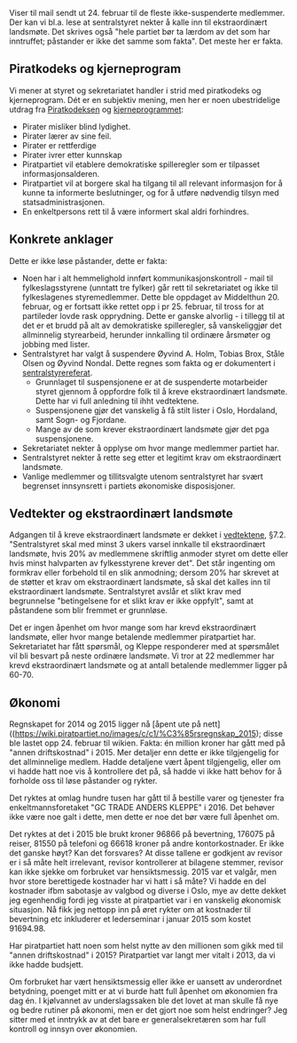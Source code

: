 Viser til mail sendt ut 24. februar til de fleste ikke-suspenderte medlemmer.  Der kan vi bl.a. lese at sentralstyret nekter å kalle inn til ekstraordinært landsmøte.  Det skrives også "hele partiet bør ta lærdom av det som har inntruffet; påstander er ikke det samme som fakta". Det meste her er fakta.

## Piratkodeks og kjerneprogram

Vi mener at styret og sekretariatet handler i strid med piratkodeks og kjerneprogram.  Dét er en subjektiv mening, men her er noen ubestridelige utdrag fra [Piratkodeksen](https://www.piratpartiet.no/kjerneprogrammet/politikken-fra-a-til-a/piratkodeksen/) og [kjerneprogrammet](https://www.piratpartiet.no/kjerneprogrammet/):

* Pirater misliker blind lydighet.
* Pirater lærer av sine feil.
* Pirater er rettferdige
* Pirater ivrer etter kunnskap
* Piratpartiet vil etablere demokratiske spilleregler som er tilpasset informasjonsalderen.
* Piratpartiet vil at borgere skal ha tilgang til all relevant informasjon for å kunne ta informerte beslutninger, og for å utføre nødvendig tilsyn med statsadministrasjonen.
* En enkeltpersons rett til å være informert skal aldri forhindres.

## Konkrete anklager

Dette er ikke løse påstander, dette er fakta:

* Noen har i alt hemmelighold innført kommunikasjonskontroll - mail til fylkeslagsstyrene (unntatt tre fylker) går rett til sekretariatet og ikke til fylkeslagenes styremedlemmer.  Dette ble oppdaget av Middelthun 20. februar, og er fortsatt ikke rettet opp i pr 25. februar, til tross for at partileder lovde rask opprydning.  Dette er ganske alvorlig - i tillegg til at det er et brudd på alt av demokratiske spilleregler, så vanskeliggjør det allminnelig styrearbeid, herunder innkalling til ordinære årsmøter og jobbing med lister.
* Sentralstyret har valgt å suspendere Øyvind A. Holm, Tobias Brox, Ståle Olsen og Øyvind Nondal.  Dette regnes som fakta og er dokumentert i [sentralstyrereferat](https://wiki.piratpartiet.no/index.php?title=Referat_fra_sentralstyrem%C3%B8te_2017-02-17&rcid=7497).
    * Grunnlaget til suspensjonene er at de suspenderte motarbeider styret gjennom å oppfordre folk til å kreve ekstraordinært landsmøte.  Dette har vi full anledning til ihht vedtektene.
    * Suspensjonene gjør det vanskelig å få stilt lister i Oslo, Hordaland, samt Sogn- og Fjordane.
    * Mange av de som krever ekstraordinært landsmøte gjør det pga suspensjonene.
* Sekretariatet nekter å opplyse om hvor mange medlemmer partiet har.
* Sentralstyret nekter å rette seg etter et legitimt krav om ekstraordinært landsmøte.
* Vanlige medlemmer og tillitsvalgte utenom sentralstyret har svært begrenset innsynsrett i partiets økonomiske disposisjoner.

## Vedtekter og ekstraordinært landsmøte

Adgangen til å kreve ekstraordinært landsmøte er dekket i [vedtektene](https://www.piratpartiet.no/partiet/vedtekter/), §7.2.  "Sentralstyret skal med minst 3 ukers varsel innkalle til ekstraordinært landsmøte, hvis 20% av medlemmene skriftlig anmoder styret om dette eller hvis minst halvparten av fylkesstyrene krever det".  Det står ingenting om formkrav eller forbehold til en slik anmodning; dersom 20% har skrevet at de støtter et krav om ekstraordinært landsmøte, så skal det kalles inn til ekstraordinært landsmøte.  Sentralstyret avslår et slikt krav med begrunnelse "betingelsene for et slikt krav er ikke oppfylt", samt at påstandene som blir fremmet er grunnløse.

Det er ingen åpenhet om hvor mange som har krevd ekstraordinært landsmøte, eller hvor mange betalende medlemmer piratpartiet har.  Sekretariatet har fått spørsmål, og Kleppe responderer med at spørsmålet vil bli besvart på neste ordinære landsmøte.  Vi tror at 22 medlemmer har krevd ekstraordinært landsmøte og at antall betalende medlemmer ligger på 60-70.

## Økonomi

Regnskapet for 2014 og 2015 ligger nå [åpent ute på nett]((https://wiki.piratpartiet.no/images/c/c1/%C3%85rsregnskap_2015); disse ble lastet opp 24. februar til wikien.  Fakta: én million kroner har gått med på "annen driftskostnad" i 2015.  Mer detaljer enn dette er ikke tilgjengelig for det allminnelige medlem.  Hadde detaljene vært åpent tilgjengelig, eller om vi hadde hatt noe vis å kontrollere det på, så hadde vi ikke hatt behov for å forholde oss til løse påstander og rykter.

Det ryktes at omlag hundre tusen har gått til å bestille varer og tjenester fra enkeltmannsforetaket "GC TRADE ANDERS KLEPPE" i 2016.  Det behøver ikke være noe galt i dette, men dette er noe det bør være full åpenhet om.

Det ryktes at det i 2015 ble brukt kroner 96866 på bevertning, 176075 på reiser, 81550 på telefoni og 66618 kroner på andre kontorkostnader.  Er ikke det ganske høyt?  Kan det forsvares?  At disse tallene er godkjent av revisor er i så måte helt irrelevant, revisor kontrollerer at bilagene stemmer, revisor kan ikke sjekke om forbruket var hensiktsmessig.  2015 var et valgår, men hvor store berettigede kostnader har vi hatt i så måte?  Vi hadde en del kostnader ifbm sabotasje av valgbod og diverse i Oslo, mye av dette dekket jeg egenhendig fordi jeg visste at piratpartiet var i en vanskelig økonomisk situasjon.  Nå fikk jeg nettopp inn på øret rykter om at kostnader til bevertning etc inkluderer et lederseminar i januar 2015 som kostet 91694.98.

Har piratpartiet hatt noen som helst nytte av den millionen som gikk med til "annen driftskostnad" i 2015?  Piratpartiet var langt mer vitalt i 2013, da vi ikke hadde budsjett.

Om forbruket har vært hensiktsmessig eller ikke er uansett av underordnet betydning, poenget mitt er at vi burde hatt full åpenhet om økonomien fra dag én.  I kjølvannet av underslagssaken ble det lovet at man skulle få nye og bedre rutiner på økonomi, men er det gjort noe som helst endringer?  Jeg sitter med et inntrykk av at det bare er generalsekretæren som har full kontroll og innsyn over økonomien.
